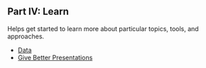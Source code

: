 ## Part IV: Learn

Helps get started to learn more about particular topics, tools, and approaches.

* [Data](learn/data.md)
* [Give Better Presentations](learn/give-better-presentations.md)